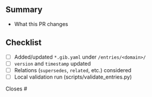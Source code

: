 <!-- status: stub; target: 150+ words -->
## Summary
- What this PR changes

## Checklist
- [ ] Added/updated `*.gib.yaml` under `/entries/<domain>/`
- [ ] `version` and `timestamp` updated
- [ ] Relations (`supersedes`, `related`, etc.) considered
- [ ] Local validation run (scripts/validate_entries.py)

Closes #


